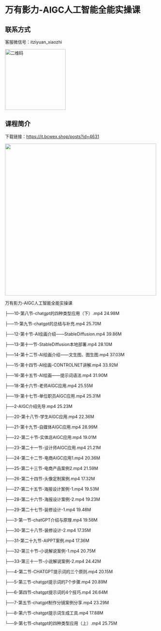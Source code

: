# 万有影力-AIGC人工智能全能实操课

## 联系方式

客服微信号：itziyuan_xiaozhi

<img src="https://ziyuanyun.oss-cn-guangzhou.aliyuncs.com/common/20240614073449/666b82192834a.jpg" width="200" height="200" alt="二维码">

## 课程简介

下载链接：https://it.bcwex.shop/posts?id=4631

<img src="https://ziyuanyun.oss-cn-guangzhou.aliyuncs.com/yun/20241129110122/67492e825fe0e.jpg" width="500" alt="">

  

 万有影力-AIGC人工智能全能实操课

 ├──10-第八节-chatgpt的四种类型应用（下）.mp4 24.98M

 ├──11-第九节-chatgpt的总结与补充.mp4 25.70M

 ├──12-第十节-AI绘画介绍——StableDiffusion.mp4 39.86M

 ├──13-第十一节-StableDiffusion本地部署.mp4 28.10M

 ├──14-第十二节-AI绘画介绍——文生图、图生图.mp4 37.03M

 ├──15-第十四节-AI绘画-CONTROLNET讲解.mp4 33.92M

 ├──16-第十五节-AI绘画——提示词语法.mp4 31.90M

 ├──18-第十六节-老师AIGC应用.mp4 25.55M

 ├──19-第十七节-单位职员AIGC应用.mp4 25.31M

 ├──2-AIGC介绍先导.mp4 25.23M

 ├──20-第十八节-学生AIGC应用.mp4 22.36M

 ├──21-第十九节-自媒体AIGC应用.mp4 28.99M

 ├──22-第二十节-实体店AIGC应用.mp4 19.01M

 ├──23-第二十一节-设计师AIGC应用.mp4 21.21M

 ├──24-第二十二节-电商AIGC应用1.mp4 20.36M

 ├──25-第二十三节-电商产品案例2.mp4 21.59M

 ├──26-第二十四节-头像定制案例.mp4 17.32M

 ├──27-第二十五节-海报设计案例-1.mp4 19.53M

 ├──28-第二十六节-海报设计案例-2.mp4 19.23M

 ├──29-第二十七节-装修设计-1.mp4 19.48M

 ├──3-第一节-chatGPT介绍与原理.mp4 19.58M

 ├──30-第二十八节-装修设计-2.mp4 17.35M

 ├──31-第二十九节-AIPPT案例.mp4 17.36M

 ├──32-第三十节-小说解说案例-1.mp4 20.75M

 ├──33-第三十一节-小说解说案例-2.mp4 24.42M

 ├──4-第二节-CHATGPT提示词的三个原则.mp4 20.15M

 ├──5-第三节-chatgpt提示词的7个步骤.mp4 20.89M

 ├──6-第四节-chatgpt提示词的4个技巧.mp4 26.64M

 ├──7-第五节-chatgpt制作分镜案例分享.mp4 23.29M

 ├──8-第六节-chatgpt提示词生成工具.mp4 17.88M

 └──9-第七节-chatgpt的四种类型应用（上）.mp4 25.75M

  
